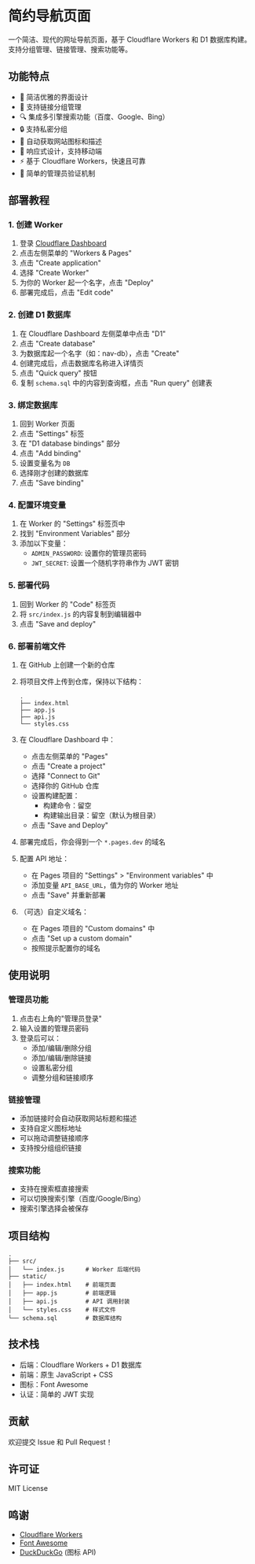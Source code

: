# 简约导航页面

一个简洁、现代的网址导航页面，基于 Cloudflare Workers 和 D1 数据库构建。支持分组管理、链接管理、搜索功能等。

## 功能特点

- 🎯 简洁优雅的界面设计
- 📂 支持链接分组管理
- 🔍 集成多引擎搜索功能（百度、Google、Bing）
- 🔒 支持私密分组
- 🎨 自动获取网站图标和描述
- 📱 响应式设计，支持移动端
- ⚡ 基于 Cloudflare Workers，快速且可靠
- 🔑 简单的管理员验证机制

## 部署教程

### 1. 创建 Worker

1. 登录 [Cloudflare Dashboard](https://dash.cloudflare.com)
2. 点击左侧菜单的 "Workers & Pages"
3. 点击 "Create application"
4. 选择 "Create Worker"
5. 为你的 Worker 起一个名字，点击 "Deploy"
6. 部署完成后，点击 "Edit code"

### 2. 创建 D1 数据库

1. 在 Cloudflare Dashboard 左侧菜单中点击 "D1"
2. 点击 "Create database"
3. 为数据库起一个名字（如：nav-db），点击 "Create"
4. 创建完成后，点击数据库名称进入详情页
5. 点击 "Quick query" 按钮
6. 复制 `schema.sql` 中的内容到查询框，点击 "Run query" 创建表

### 3. 绑定数据库

1. 回到 Worker 页面
2. 点击 "Settings" 标签
3. 在 "D1 database bindings" 部分
4. 点击 "Add binding"
5. 设置变量名为 `DB`
6. 选择刚才创建的数据库
7. 点击 "Save binding"

### 4. 配置环境变量

1. 在 Worker 的 "Settings" 标签页中
2. 找到 "Environment Variables" 部分
3. 添加以下变量：
   - `ADMIN_PASSWORD`: 设置你的管理员密码
   - `JWT_SECRET`: 设置一个随机字符串作为 JWT 密钥

### 5. 部署代码

1. 回到 Worker 的 "Code" 标签页
2. 将 `src/index.js` 的内容复制到编辑器中
3. 点击 "Save and deploy"

### 6. 部署前端文件

1. 在 GitHub 上创建一个新的仓库
2. 将项目文件上传到仓库，保持以下结构：
   ```
   .
   ├── index.html
   ├── app.js
   ├── api.js
   └── styles.css
   ```

3. 在 Cloudflare Dashboard 中：
   - 点击左侧菜单的 "Pages"
   - 点击 "Create a project"
   - 选择 "Connect to Git"
   - 选择你的 GitHub 仓库
   - 设置构建配置：
     - 构建命令：留空
     - 构建输出目录：留空（默认为根目录）
   - 点击 "Save and Deploy"

4. 部署完成后，你会得到一个 `*.pages.dev` 的域名

5. 配置 API 地址：
   - 在 Pages 项目的 "Settings" > "Environment variables" 中
   - 添加变量 `API_BASE_URL`，值为你的 Worker 地址
   - 点击 "Save" 并重新部署

6. （可选）自定义域名：
   - 在 Pages 项目的 "Custom domains" 中
   - 点击 "Set up a custom domain"
   - 按照提示配置你的域名

## 使用说明

### 管理员功能

1. 点击右上角的"管理员登录"
2. 输入设置的管理员密码
3. 登录后可以：
   - 添加/编辑/删除分组
   - 添加/编辑/删除链接
   - 设置私密分组
   - 调整分组和链接顺序

### 链接管理

- 添加链接时会自动获取网站标题和描述
- 支持自定义图标地址
- 可以拖动调整链接顺序
- 支持按分组组织链接

### 搜索功能

- 支持在搜索框直接搜索
- 可以切换搜索引擎（百度/Google/Bing）
- 搜索引擎选择会被保存

## 项目结构

```
.
├── src/
│   └── index.js      # Worker 后端代码
├── static/
│   ├── index.html    # 前端页面
│   ├── app.js        # 前端逻辑
│   ├── api.js        # API 调用封装
│   └── styles.css    # 样式文件
└── schema.sql        # 数据库结构
```

## 技术栈

- 后端：Cloudflare Workers + D1 数据库
- 前端：原生 JavaScript + CSS
- 图标：Font Awesome
- 认证：简单的 JWT 实现

## 贡献

欢迎提交 Issue 和 Pull Request！

## 许可证

MIT License

## 鸣谢

- [Cloudflare Workers](https://workers.cloudflare.com/)
- [Font Awesome](https://fontawesome.com/)
- [DuckDuckGo](https://duckduckgo.com/) (图标 API) 